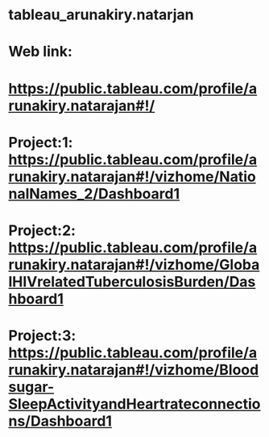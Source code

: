 # tableau_arunakiry.natarjan

# Web link: 

# https://public.tableau.com/profile/arunakiry.natarajan#!/

# Project:1: https://public.tableau.com/profile/arunakiry.natarajan#!/vizhome/NationalNames_2/Dashboard1

# Project:2:  https://public.tableau.com/profile/arunakiry.natarajan#!/vizhome/GlobalHIVrelatedTuberculosisBurden/Dashboard1

# Project:3: https://public.tableau.com/profile/arunakiry.natarajan#!/vizhome/Bloodsugar-SleepActivityandHeartrateconnections/Dashboard1
